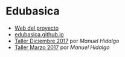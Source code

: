 # Edubasica
* [Web del proyecto](http://www.practicasconarduino.com/edubasica/)
* [edubasica.github.io](https://edubasica.github.io/)
* [Taller Diciembre 2017](/edubasica/taller_diciembre_2017/) por *Manuel Hidalgo*
* [Taller Marzo 2017](/edubasica/taller_marzo_2017/) por *Manuel Hidalgo*
